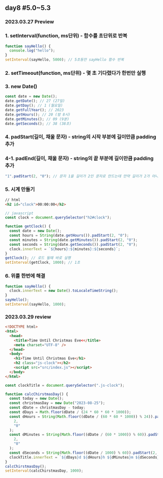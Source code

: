 ## day8 #5.0~5.3

### 2023.03.27 Preview

### 1. setInterval(function, ms단위) - 함수를 초단위로 반복

```javascript
function sayHello() {
  console.log("hello");
}
setInterval(sayHello, 5000); // 5초동안 sayHello 함수 반복
```

### 2. setTimeout(function, ms단위) - 몇 초 기다렸다가 한번만 실행

### 3. new Date()

```javascript
const date = new Date();
date.getDate(); // 27 (27일)
date.getDay(); // 1 (월요일)
date.getFullYear(); // 2023
date.getHours(); // 20 (밤 8시)
date.getMinutes(); // 09 (9분)
date.getSeconds(); // 38 (38초)
```

### 4. padStart(길이, 채울 문자) - string의 시작 부분에 길이만큼 padding 추가

### 4-1. padEnd(길이, 채울 문자) - string의 끝 부분에 길이만큼 padding 추가

```javascript
"1".padStart(2, "0"); // 문자 1을 길이가 2인 문자로 만드는데 만약 길이가 2가 아니라면 0으로 채움
```

### 5. 시계 만들기

```html
// html
<h2 id="clock">00:00:00</h2>
```

```javascript
// javascript
const clock = document.querySelector("h2#clock");

function getClock() {
  const date = new Date();
  const hours = String(date.getHours()).padStart(2, "0");
  const minutes = String(date.getMinutes()).padStart(2, "0");
  const seconds = String(date.getSeconds()).padStart(2, "0");
  clock.innerText = `${hours}:${minutes}:${seconds}`;
}
getClock(); // 로드 될때 바로 실행
setInterval(getClock, 1000); // 1초
```

### 6. 위를 한번에 해결

```javascript
function sayHello() {
  clock.innerText = new Date().toLocaleTimeString();
}
sayHello();
setInterval(sayHello, 1000);
```

### 2023.03.29 review

```html
<!DOCTYPE html>
<html>
  <head>
    <title>Time Until Christmas Eve<</title>
    <meta charset="UTF-8" />
  </head>
  <body>
    <h1>Time Until Christmas Eve</h1>
    <h2 class="js-clock"></h2>
    <script src="src/index.js"></script>
  </body>
</html>
```

```javascript
const clockTitle = document.querySelector(".js-clock");

function calcChirstmasDay() {
  const today = new Date();
  const christmasDay = new Date("2023-08-25");
  const dDate = christmasDay - today;
  const dDays = Math.floor(dDate / (24 * 60 * 60 * 1000));
  const dHours = String(Math.floor((dDate / (60 * 60 * 1000)) % 24)).padStart(
    2,
    "0"
  );
  const dMinutes = String(Math.floor((dDate / (60 * 1000)) % 60)).padStart(
    2,
    "0"
  );
  const dSeconds = String(Math.floor((dDate / 1000) % 60)).padStart(2, "0");
  clockTitle.innerText = `${dDays}d ${dHours}h ${dMinutes}m ${dSeconds}s`;
}
calcChirstmasDay();
setInterval(calcChirstmasDay, 1000);
```
